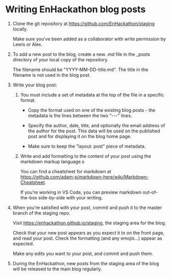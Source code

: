 # Writing EnHackathon blog posts

1. Clone the git repository at https://github.com/EnHackathon/staging locally.

   Make sure you've been added as a collaborator with write permission by Lewis or Alex.

2. To add a new post to the blog, create a new .md file in the _posts directory of your local copy of the repository.

   The filename should be "YYYY-MM-DD-title.md". The title in the filename is not used in the blog post.

3. Write your blog post:

   1. You must include a set of metadata at the top of the file in a specific format.
      - Copy the format used on one of the existing blog posts - the metadata is the lines between the two "---" lines.

      - Specify the author, date, title, and optionally the email address of the author for the post. This data will be used on the published post and for displaying it on the blog home page.

      - Make sure to keep the "layout: post" piece of metadata.

   2. Write and add formatting to the content of your post using the markdown markup language.s

      You can find a cheatsheet for markdown at https://github.com/adam-p/markdown-here/wiki/Markdown-Cheatsheet.

      If you're working in VS Code, you can preview markdown out-of-the-box side-by-side with your writing.

4. When you're satisfied with your post, commit and push it to the master branch of the staging repo.

   Visit https://enhackathon.github.io/staging, the staging area for the blog.

   Check that your new post appears as you expect it to on the front page, and read your post. Check the formatting (and any emojis...) appear as expected. 

   Make any edits you want to your post, and commit and push them.

5. During the EnHackathon, new posts from the staging area of the blog will be released to the main blog regularly.